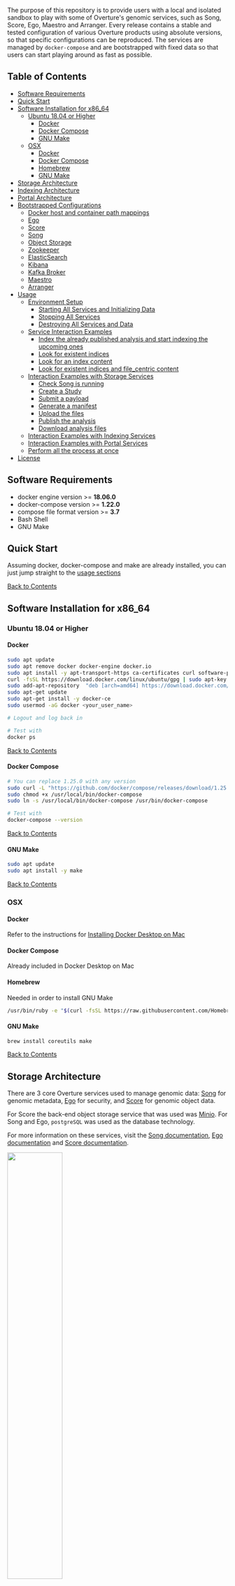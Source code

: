 The purpose of this repository is to provide users with a local and isolated sandbox to play with some of Overture's genomic services, such as Song, Score, Ego, Maestro and Arranger. 
Every release contains a stable and tested configuration of various Overture products using absolute versions, so that specific configurations can be reproduced. 
The services are managed by `docker-compose` and are bootstrapped with fixed data so that users can start playing around as fast as possible.

##  <a name="toc"></a> Table of Contents
* [Software Requirements](#software-requirements)
* [Quick Start](#quick-start)
* [Software Installation for x86_64](#software-installation-for-x86_64)
   * [Ubuntu 18.04 or Higher](#ubuntu-18.04-or-higher)
      * [Docker](#ubuntu-docker)
      * [Docker Compose](#ubuntu-docker-compose)
      * [GNU Make](#ubuntu-gnu-make)
   * [OSX](#osx)
      * [Docker](#osx-docker)
      * [Docker Compose](#osx-docker-compose)
      * [Homebrew](#homebrew)
      * [GNU Make](#osx-gnu-make)
* [Storage Architecture](#storage-architecture)
* [Indexing Architecture](#indexing-architecture)
* [Portal Architecture](#portal-architecture)
* [Bootstrapped Configurations](#bootstrapped-configurations)
   * [Docker host and container path mappings](#docker-host-and-container-path-mappings)
   * [Ego](#ego)
   * [Score](#score)
   * [Song](#song)
   * [Object Storage](#object-storage)
   * [Zookeeper](#zookeeper)
   * [ElasticSearch](#elasticsearch)
   * [Kibana](#kibana)
   * [Kafka Broker](#kafka)
   * [Maestro](#maestro)
   * [Arranger](#arranger)
* [Usage](#usage)
   * [Environment Setup](#environment-setup)
      * [Starting All Services and Initializing Data](#starting-all-services-and-initializing-data)
      * [Stopping All Services](#stopping-all-services)
      * [Destroying All Services and Data](#destroying-all-services-and-data)
   * [Service Interaction Examples](#service-interaction-examples)
   	  * [Index the already published analysis and start indexing the upcoming ones](#index-analysis)
   	  * [Look for existent indices](#check-indices)
      * [Look for an index content](#index-content)
      * [Look for existent indices and file_centric content](#elastic-content)
   * [Interaction Examples with Storage Services](#storage-services-interaction-examples)
      * [Check Song is running](#health-check)
      * [Create a Study](#create-study)
      * [Submit a payload](#submit-a-payload)
      * [Generate a manifest](#generate-a-manifest)
      * [Upload the files](#upload-the-files)
      * [Publish the analysis](#publish-the-analysis)
      * [Download analysis files](#download-analysis-files)
   * [Interaction Examples with Indexing Services](#indexing-services-interaction-examples)
   * [Interaction Examples with Portal Services](#portal-services-interaction-examples)
   * [Perform all the process at once](#all-in-one)
* [License](#license)

<!-- Added by: rtisma, at: Wed Dec  4 09:34:59 EST 2019 -->

<!--te-->

## <a name="software-requirements"></a> Software Requirements
- docker engine version >= **18.06.0**
- docker-compose version >= **1.22.0**
- compose file format version >= **3.7**
- Bash Shell
- GNU Make

## <a name="quick-start"></a>Quick Start
Assuming docker, docker-compose and make are already installed, you can just jump straight to the [usage sections](#usage)

[Back to Contents](#toc)

## <a name="software-installation-for-x86_64"></a>Software Installation for x86_64
### <a name="ubuntu-18.04-or-higher"></a>Ubuntu 18.04 or Higher
#### <a name="ubuntu-docker"></a> Docker
```bash
sudo apt update
sudo apt remove docker docker-engine docker.io
sudo apt install -y apt-transport-https ca-certificates curl software-properties-common
curl -fsSL https://download.docker.com/linux/ubuntu/gpg | sudo apt-key add -
sudo add-apt-repository  "deb [arch=amd64] https://download.docker.com/linux/ubuntu $(lsb_release -cs) stable"
sudo apt-get update
sudo apt-get install -y docker-ce
sudo usermod -aG docker <your_user_name>

# Logout and log back in

# Test with
docker ps
```

[Back to Contents](#toc)

#### <a name="ubuntu-docker-compose"></a> Docker Compose
```bash
# You can replace 1.25.0 with any version
sudo curl -L "https://github.com/docker/compose/releases/download/1.25.0/docker-compose-$(uname -s)-$(uname -m)" -o /usr/local/bin/docker-compose
sudo chmod +x /usr/local/bin/docker-compose
sudo ln -s /usr/local/bin/docker-compose /usr/bin/docker-compose

# Test with
docker-compose --version
```

[Back to Contents](#toc)

#### <a name="ubuntu-gnu-make"></a> GNU Make
```bash
sudo apt update 
sudo apt install -y make
```

[Back to Contents](#toc)

### <a name="osx"></a> OSX

#### <a name="osx-docker"></a> Docker
Refer to the instructions for [Installing Docker Desktop on Mac](https://docs.docker.com/docker-for-mac/install/)

#### <a name="osx-docker-compose"></a> Docker Compose
Already included in Docker Desktop on Mac

#### <a name="homebrew"></a>Homebrew
Needed in order to install GNU Make
```bash
/usr/bin/ruby -e "$(curl -fsSL https://raw.githubusercontent.com/Homebrew/install/master/install)"
```

#### <a name="osx-gnu-make"></a> GNU Make
```bash
brew install coreutils make
```

[Back to Contents](#toc)

## <a name="storage-architecture"></a>Storage Architecture
There are 3 core Overture services used to manage genomic data: [Song](https://www.overture.bio/products/song) for genomic metadata, [Ego](https://www.overture.bio/products/ego) for security, and [Score](https://www.overture.bio/products/score) for genomic object data. 

For Score the back-end object storage service that was used was [Minio](https://min.io/). For Song and Ego, `postgreSQL` was used as the database technology.

For more information on these services, visit the [Song documentation](https://song-docs.readthedocs.io), [Ego documentation](https://ego.readthedocs.io) and [Score documentation](https://score-docs.readthedocs.io). 

<img src="images/architecture.png" width="50%">

[Back to Contents](#toc)

## <a name="indexing-architecture"></a>Indexing Architecture
TODO: create maestro architecture diagram

[Back to Contents](#toc)

## <a name="portal-architecture"></a>Portal Architecture
TODO: create arranger architecture diagram

[Back to Contents](#toc)

## <a name="bootstrapped-configurations"></a>Bootstrapped Configurations

[Back to Contents](#toc)

### <a name="docker-host-and-container-path-mappings"></a>Docker host and container path mappings
Since all clients and services communicate through a docker network, any files from the docker host that are to be used with the clients must be mounted into the docker containers. 
Similarly, any files that need to be output from the containers to the docker host must also be mounted. Since these files are not apart of this repository, they can be located in the `./scratch` directory.
This has already been pre-configured in the `docker-compose.yml`. 
The following represent the docker host path to docker container path mappings:

**NOTE:** All file paths below are relative to the root directory of this repository.

| Host path | Container path | Description |
| ----------| ---------------|-------------|
| ./song-example-data             | /song-client/input   | Contains example files for submitting to Song and uploading to Score. Used by the `song-client` and `score-client` |
| ./scratch/song-client-output    | /song-client/output  | Contains files generated by the `song-client`. Used by the `song-client` and `score-client`. |
| ./scratch/score-client-output   | /score-client/output | Contains files generated by the `score-client`. Used only by the `score-client`. |
| ./scratch/song-client-logs      | /song-client/logs    | Contains logs generated by the `song-client`. Used only by `song-client`. |
| ./scratch/score-client-logs     | /score-client/logs   | Contains logs generated by the `score-client`. Used only by `score-client`. |
| ./scratch/song-server-logs      | /song-server/logs    | Contains logs generated by the `song-server`. Used only by `song-server`. |
| ./scratch/score-server-logs     | /score-server/logs   | Contains logs generated by the `score-server`. Used only by `score-server`. |

The following configurations are initialized when the services are started. 


### <a name="ego"></a>Ego
- Swagger URL: http://localhost:9082/swagger-ui.html
- User Id: `c6608c3e-1181-4957-99c4-094493391096`
- User Email: `john.doe@example.com`
- User Name: `john.doe@example.com`
- JWT: `any_jwt` (**Note**: although security is disabled, the Authorization header field must be present with all requests and can have ANY value)
- Api Key: `f69b726d-d40f-4261-b105-1ec7e6bf04d5` (**Note**: this Api Key is the Access Token for both Song and Score)
- Api Key Scopes: `score.WRITE`, `song.WRITE`, `id.WRITE`
- Database
    - Host: `localhost`
    - Port: `9444`
    - Name: `ego`
    - Username: `postgres`
    - Password: `password`

### <a name="score"></a>Score
- Score-client Location: `./tools/score-client`
- Client Access Token: `f69b726d-d40f-4261-b105-1ec7e6bf04d5`

### <a name="song"></a>Song
- Swagger URL: http://localhost:8080/swagger-ui.html
- Song-client Location: `./tools/song-client`
- Client Access Token: `f69b726d-d40f-4261-b105-1ec7e6bf04d5`
- Default StudyId:  `ABC123`
- Database
    - Name: `song`
    - Username: `postgres`
    - Password: `password`

### <a name="object-storage"></a>Object Storage
- UI URL: http://localhost:8085
- Minio Client Id: `minio`
- Minio Client Secret: `minio123`

### <a name="zookeeper"></a>Zookeeper
- URL: http://localhost:2181

### <a name="elasticsearch"></a>ElasticSearch
- URL: http://localhost:9200

### <a name="kibana"></a>Kibana
- URL: http://localhost:5601

### <a name="kafka"></a>Kafka Broker
- URL: http://localhost:9092

### <a name="maestro"></a>Maestro
- URL: http://localhost:11235

### <a name="arranger"></a>Arranger
- Server URL: http://localhost:5050
- Admin UI URL: http://localhost:9080
    - Project Config Dir: `./arranger-data/project/file_centric/`
- Portal URL: http://localhost:3000

### <a name="check-indices"></a>Look for existent indices
```bash
curl -X GET "localhost:9200/_cat/indices"
```

### <a name="index-content"></a>Look for an index content
```bash
curl -X GET "localhost:9200/file_centric_1.0/_search?size=100"
```

[Back to Contents](#toc)

## <a name="usage"></a>Usage
The following sections describe Makefile targets and how they can be executed to achieve a specific goal. A list of all available targets can be found by running `make help`. Multiple targets can be run in a specific order from left to right.

[Back to Contents](#toc)

### <a name="environment-setup"></a>Environment Setup
These scenarios are related to starting and stopping the docker services.  In order to successfully run the following instructions, the following commands shoud be run in the root directory of the repository.

#### <a name="clone-repo"></a>Cloning the Repository
Firstly, clone this repo and ensure you are in the root directory:

```bash
git clone https://github.com/overture-stack/genomic-data-playground

# Switch to the root directory of the repo
cd genomic-data-playground
```

#### <a name="starting-all-services-and-initializing-data"></a>Starting All Services and Initializing Data

To start the song, score, ego and kafka services and initialize their data, simply run the following command:

```bash
make start-storage-services
```

To start the elasticsearch, kafka, and maestro services simply run the following command:

```bash
make start-maestro-services
```

To start the arranger server, arranger admin ui, and arranger portal simply run the following command:

```bash
make start-arrangers-services
```

<!-- 
TODO: fix this
-->
To start the elasticsearch, maestro, and arranger services, the website and index the already existent files in song, simply run the following command:

```bash
make start-maestro-services-and-indexing
```

To execute all the previous steps and start all services, simply run the command below. Since there are many services, it will take several minutes for the command to complete.

 ```bash
make start-all-services
 ```

#### <a name="stopping-all-services"></a>Stopping All Services
To just halt all services without deleting any data, run:
 ```bash
make stop-all-services
 ```

#### <a name="destroying-all-services-and-data"></a>Destroying All Services and Data
To kill all services and delete their data, run:
```bash
make clean
```
This will delete all files and directories located in the `./scratch` directory, including logs and generated files.

### <a name="service-interaction-examples"></a>Service Interaction Examples

#### <a name="index-analysis"></a>Index the already published analysis

```bash
curl -X PUT "localhost:9200/file_centric" -H 'Content-Type: application/json' --data "/path/to/repository/song-example-data/file_centric_mapping.json"
curl -X POST http://localhost:11235/index/repository/local_song -H 'Content-Type: application/json' -H 'cache-control: no-cache'
```

or run the following command:

```bash
make create-elasticsearch-index
```

At this point, it is important to realize that the previous creation of the index is an optional step. Indeed, the user can only run the `curl -X POST http://localhost:11235/index/repository/local_song -H 'Content-Type: application/json' -H 'cache-control: no-cache'` and the index will be automatically created. Nevertheless, the types will be infered by ElasticSearch. In general, they are insered as `text` instead of `keyword`. This fact is incompatible with arranger, so the user is responsible to take care of the indices in ElasticSearch. In addition, it is no possible to change the type of indices that already contain some entries. Hence, this process must be done before inserting any entry.

#### <a name="check-indices"></a>Look for existent indices
```bash
curl -X GET "localhost:9200/_cat/indices"
```

#### <a name="index-content"></a>Look for an index content
```bash
curl -X GET "localhost:9200/file_centric/_search?size=100"
```

#### <a name="elastic-content"></a> Look for existent indices and file_centric content
It is possible to run the previous command by just running the following command:
```bash
make test-elasticsearch-content
```

### <a name="storage-services-interaction-examples"></a>Interaction Examples with Storage Services
This section contains the instructions for interacting with the storage services: `song` and `score`. The examples below are the most common use cases and were crafted in a way to allow the user to interact with a docker network of running services. For a more documentation on these services, please refer to the [Song documentation](https://song-docs.readthedocs.io/) and the [Score documentation](https://score-docs.readthedocs.io/)

#### <a name="health-check"></a>Check Song is running
Ping the Song server to see if its running
```bash
./tools/song-client ping
```

[Back to Contents](#toc)

#### <a name="create-study"></a>Create a Study
Before submitting any data, a study must be created. The study used in this playground is `ABC123`.
In this repository, the study `ABC123` does not need to be created because the song database is automatically bootstrapped for convenience. However, a new studyId `myNewStudyId` is created as follows:

```bash
curl -X POST \
  --header 'Authorization: Bearer f69b726d-d40f-4261-b105-1ec7e6bf04d5'  \
  -d '{"studyId":"myNewStudyId"}' \
  http://localhost:8080/studies/myNewStudyId/
```

[Back to Contents](#toc)

#### <a name="submit-a-payload"></a>Submit a payload
Submit the `exampleVariantCall.json` file located in the `/song-client/input` directory
```bash
./tools/song-client submit -f /song-client/input/exampleVariantCall.json
```

If successful, the output will contain the `analysisId` which will be needed in the following steps.

Alternatively, the following command can be run, which will:
  - ensure all corresponding services are running
  - execute the above command for several payloads, including the one above
  - return the `analysisId` for each submitted payload

```bash
make test-submit
```

[Back to Contents](#toc)

#### <a name="generate-a-manifest"></a>Generate a manifest
Using the `analysisId` from the previous [submit step](#submit-a-payload) execute the following command to generate a `manifest.txt` file.

```bash
./tools/song-client manifest -f /song-client/output/manifest.txt -d /song-client/input -a <analysisId>
```
The output `manifest.txt` file is used with the `score-client` to upload the files.

[Back to Contents](#toc)

#### <a name="upload-the-files"></a>Upload the files
Using the `manifest.txt` from the previous [manifest generation step](#generate-a-manifest) execute the following command to upload files to the object storage

```bash
./tools/score-client upload --manifest /song-client/output/manifest.txt
```

#### <a name="publish-the-analysis"></a>Publish the analysis
Once the files of an analysis are uploaded, the analysis can be published using the `analysisId` returned from the [submit step](#submit-a-payload)
```bash
./tools/song-client publish -a <analysisId>
```

[Back to Contents](#toc)

#### <a name="unpublish-the-analysis"></a>Publish the analysis
In order to overwrite files to score, the analysis must be unpublished. They can be unpublished using the `analysisId` used in the [publish step](#publish-the-analysis)
```bash
./tools/song-client unpublish -a <analysisId>
```

[Back to Contents](#toc)

#### <a name="download-analysis-files"></a>Download analysis files

Before downloading a file, the `objectId` must be known. 
Using the following command, search Song for the analysis given the `analysisId`, and then
extract the `objectId` for the `example.vcf.gz` file.

```bash
./tools/song-client search -a <analysisId>
```

Using the extracted `objectId`, run the following command to download the file:

```bash
./tools/score-client download --object-id <objectId> --output-dir /score-client/output/download1
```
This will download the file to the specified directory. 
The file can be accessed on the docker host by referring to the [docker path mapping table](#docker-host-and-container-path-mappings)

[Back to Contents](#toc)

### <a name="all-in-one"></a>Perform all the process at once
It is possible to launch all the workload explained in this section with a single command that initializes all the services and uploads two payloads into the system with the following command:
```bash
make test-workflow
```

[Back to Contents](#toc)

### <a name="indexing-services-interaction-examples"></a>Interaction Examples with Indexing Services
<!-- TODO:  -->

[Back to Contents](#toc)

### <a name="portal-services-interaction-examples"></a>Interaction Examples with Portal Services
<!-- TODO:  -->

[Back to Contents](#toc)

### <a name="arranger-conf"></a>Website configuration

To configure the fields that will be shown in the website, arranger must be configured. This can be done through the `localhost:9080` endpoint:

1. Click on `Add Project`

2. Enter the project name in the `Project ID` field.

3. Click on `Add Index`

4. Fill the fields `Name` with the Arranger alias for the elasticsearch index and `ES index` with the elasticsearch index.

<img src="images/add_project.png" width="50%">

5. Click on the project name

In this screen, there are 3 important tabs:

* Fields: it allows to rename the fields and specify their type

* Aggs Panel: it allows to select the information that will be available to do the filtering 

* Table: it allows to select the available fields that will be shown in the central table

At this stage, `arranger` cannot have fields of type `id` with this name. Hence, in this scenario, they have to be changed to `keyword`. In order to do so:

6. Filter the fields by `Type` equal to `id`.

7. In the top right corner, change the `Aggregation Type` from `id` to `keyword` to all fields that are named `id`. In this case, the concerned fields are:

* analysis.id
* donors.id
* donors.specimens.id
* donors.specimens.samples.id

8. Click on the `Aggs Panel` tab

<img src="images/aggs_panel.png" width="50%">

9. Check the box `Shown` for those fields that you want to show in the aggregation panel. It is also possible to disable some parameters if you don't want them to be accessible from the website.

10. Click on tthe `Table` tab

<img src="images/table.png" width="50%">

11. Select the fields that will be shown by default in the table. In addition, you can disable the fields that you don't want to be accessible from there.

12. Click on `Save Project`, on the top right corner

<img src="images/modified_project.png" width="10%">

At this point, the setup is finished. It is already possible to open `localhost:3000` in a web browser, go to the `File Repository` and select the project and index we have just created.

<img src="images/file_repository.png" width="50%">

If you have already accessed this project previously, you may need to erase the cookies to select a project. In Chrome, this can be done by selecting the `i` icon next to the url, click on `Site settings`. Afterwards, click on the button `Clear data`. This way, you will keep all the other information stored by the navigator.

[Back to Contents](#toc)

## <a name="license"></a>License
Copyright (c) 2020. Ontario Institute for Cancer Research

This program is free software: you can redistribute it and/or modify
it under the terms of the GNU Affero General Public License as
published by the Free Software Foundation, either version 3 of the
License, or (at your option) any later version.

This program is distributed in the hope that it will be useful,
but WITHOUT ANY WARRANTY; without even the implied warranty of
MERCHANTABILITY or FITNESS FOR A PARTICULAR PURPOSE.  See the
GNU Affero General Public License for more details.

You should have received a copy of the GNU Affero General Public License
along with this program.  If not, see <https://www.gnu.org/licenses/>.

[Back to Contents](#toc)
